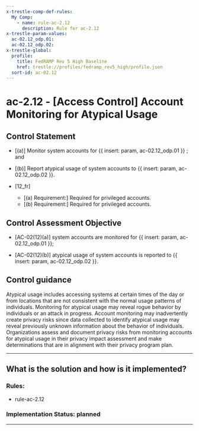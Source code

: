 ```yaml
---
x-trestle-comp-def-rules:
  My Comp:
    - name: rule-ac-2.12
      description: Rule for ac-2.12
x-trestle-param-values:
  ac-02.12_odp.01:
  ac-02.12_odp.02:
x-trestle-global:
  profile:
    title: FedRAMP Rev 5 High Baseline
    href: trestle://profiles/fedramp_rev5_high/profile.json
  sort-id: ac-02.12
---
```


# ac-2.12 - \[Access Control\] Account Monitoring for Atypical Usage

## Control Statement

- \[(a)\] Monitor system accounts for {{ insert: param, ac-02.12_odp.01 }} ; and

- \[(b)\] Report atypical usage of system accounts to {{ insert: param, ac-02.12_odp.02 }}.

- \[12_fr\]

  - \[(a) Requirement:\] Required for privileged accounts.
  - \[(b) Requirement:\] Required for privileged accounts.

## Control Assessment Objective

- \[AC-02(12)(a)\] system accounts are monitored for {{ insert: param, ac-02.12_odp.01 }}; 

- \[AC-02(12)(b)\] atypical usage of system accounts is reported to {{ insert: param, ac-02.12_odp.02 }}.

## Control guidance

Atypical usage includes accessing systems at certain times of the day or from locations that are not consistent with the normal usage patterns of individuals. Monitoring for atypical usage may reveal rogue behavior by individuals or an attack in progress. Account monitoring may inadvertently create privacy risks since data collected to identify atypical usage may reveal previously unknown information about the behavior of individuals. Organizations assess and document privacy risks from monitoring accounts for atypical usage in their privacy impact assessment and make determinations that are in alignment with their privacy program plan.

______________________________________________________________________

## What is the solution and how is it implemented?

<!-- For implementation status enter one of: implemented, partial, planned, alternative, not-applicable -->

<!-- Note that the list of rules under ### Rules: is read-only and changes will not be captured after assembly to JSON -->

<!-- Add control implementation description here for control: ac-2.12 -->

### Rules:

  - rule-ac-2.12

### Implementation Status: planned

______________________________________________________________________
